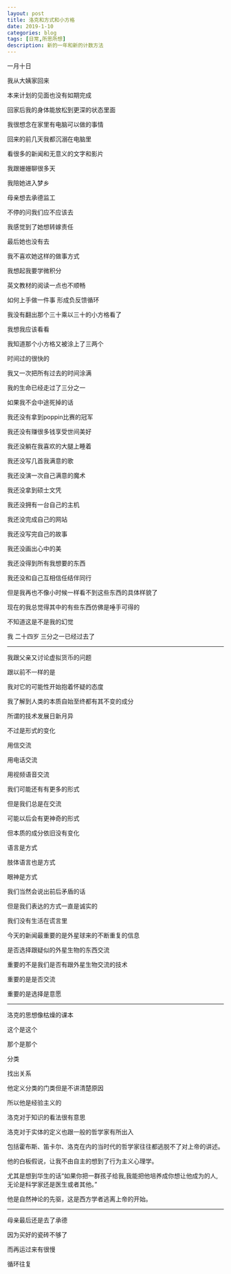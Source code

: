 ```yaml
---
layout: post
title: 洛克和方式和小方格
date: 2019-1-10
categories: blog
tags: [日常,所思所想]
description: 新的一年和新的计数方法
---
```


一月十日

我从大姨家回来 

本来计划的见面也没有如期完成

回家后我的身体能放松到更深的状态里面

我很想念在家里有电脑可以做的事情

回来的前几天我都沉溺在电脑里

看很多的新闻和无意义的文字和影片

我跟姗姗聊很多天

我陪她进入梦乡

母亲想去承德监工

不停的问我们应不应该去

我感觉到了她想转嫁责任

最后她也没有去

我不喜欢她这样的做事方式

我想起我要学微积分

英文教材的阅读一点也不顺畅

如何上手做一件事 形成负反馈循环

我没有翻出那个三十乘以三十的小方格看了

我想我应该看看

我知道那个小方格又被涂上了三两个

时间过的很快的

我又一次把所有过去的时间涂满

我的生命已经走过了三分之一

如果我不会中途死掉的话

我还没有拿到poppin比赛的冠军

我还没有赚很多钱享受世间美好

我还没躺在我喜欢的大腿上睡着

我还没写几首我满意的歌

我还没演一次自己满意的魔术

我还没拿到硕士文凭

我还没拥有一台自己的主机

我还没完成自己的网站

我还没写完自己的故事

我还没画出心中的美

我还没得到所有我想要的东西

我还没和自己互相信任结伴同行

但是我再也不像小时候一样看不到这些东西的具体样貌了

现在的我总觉得其中的有些东西仿佛是唾手可得的

不知道这是不是我的幻觉

我 二十四岁 三分之一已经过去了

------

我跟父亲又讨论虚拟货币的问题

跟以前不一样的是

我对它的可能性开始抱着怀疑的态度

我了解到人类的本质自始至终都有其不变的成分

所谓的技术发展日新月异

不过是形式的变化

用信交流

用电话交流

用视频语音交流

我们可能还有有更多的形式

但是我们总是在交流

可能以后会有更神奇的形式

但本质的成分依旧没有变化

语言是方式

肢体语言也是方式

眼神是方式

我们当然会说出前后矛盾的话

但是我们表达的方式一直是诚实的

我们没有生活在谎言里

今天的新闻最重要的是外星球来的不断重复的信息

是否选择跟疑似的外星生物的东西交流

重要的不是我们是否有跟外星生物交流的技术

重要的是是否交流

重要的是选择是意愿

------

洛克的思想像枯燥的课本

这个是这个

那个是那个

分类

找出关系

他定义分类的门类但是不讲清楚原因

所以他是经验主义的

洛克对于知识的看法很有意思

洛克对于实体的定义也跟一般的哲学家有所出入

包括霍布斯、笛卡尔、洛克在内的当时代的哲学家往往都逃脱不了对上帝的讲述。

他的白板假说，让我不由自主的想到了行为主义心理学。

尤其是想到华生的话“如果你把一群孩子给我,我能把他培养成你想让他成为的人,无论是科学家还是医生或者其他。”

他是自然神论的先驱，这是西方学者逃离上帝的开始。

------

母亲最后还是去了承德

因为买好的瓷砖不够了

而再运过来有很慢

循环往复



